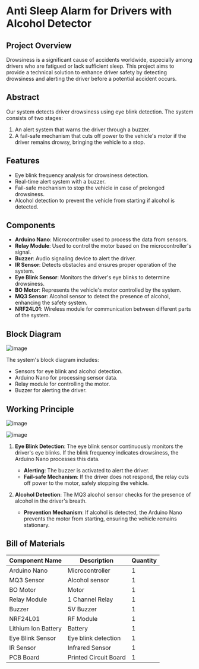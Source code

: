 # Anti Sleep Alarm for Drivers with Alcohol Detector


## Project Overview
Drowsiness is a significant cause of accidents worldwide, especially among drivers who are fatigued or lack sufficient sleep. This project aims to provide a technical solution to enhance driver safety by detecting drowsiness and alerting the driver before a potential accident occurs.

## Abstract
Our system detects driver drowsiness using eye blink detection. The system consists of two stages:
1. An alert system that warns the driver through a buzzer.
2. A fail-safe mechanism that cuts off power to the vehicle's motor if the driver remains drowsy, bringing the vehicle to a stop.

## Features
- Eye blink frequency analysis for drowsiness detection.
- Real-time alert system with a buzzer.
- Fail-safe mechanism to stop the vehicle in case of prolonged drowsiness.
- Alcohol detection to prevent the vehicle from starting if alcohol is detected.

## Components
- **Arduino Nano**: Microcontroller used to process the data from sensors.
- **Relay Module**: Used to control the motor based on the microcontroller's signal.
- **Buzzer**: Audio signaling device to alert the driver.
- **IR Sensor**: Detects obstacles and ensures proper operation of the system.
- **Eye Blink Sensor**: Monitors the driver's eye blinks to determine drowsiness.
- **BO Motor**: Represents the vehicle's motor controlled by the system.
- **MQ3 Sensor**: Alcohol sensor to detect the presence of alcohol, enhancing the safety system.
- **NRF24L01**: Wireless module for communication between different parts of the system.

## Block Diagram
![image](https://github.com/Dhanush-b/ANTI_SLEEP_ALARM_FOR_DRIVERS_WITH_ALCOHOL/assets/83268895/e7698228-1f43-42c7-95bd-de1add36ab8b)

The system's block diagram includes:
- Sensors for eye blink and alcohol detection.
- Arduino Nano for processing sensor data.
- Relay module for controlling the motor.
- Buzzer for alerting the driver.

## Working Principle
![image](https://github.com/Dhanush-b/ANTI_SLEEP_ALARM_FOR_DRIVERS_WITH_ALCOHOL/assets/83268895/470abb0f-b2be-44bf-a774-5aaad919fc4f)

![image](https://github.com/Dhanush-b/ANTI_SLEEP_ALARM_FOR_DRIVERS_WITH_ALCOHOL/assets/83268895/9f048ae0-ea56-48c4-b1fc-99ee4e5355de)


1. **Eye Blink Detection**: The eye blink sensor continuously monitors the driver's eye blinks. If the blink frequency indicates drowsiness, the Arduino Nano processes this data.
   - **Alerting**: The buzzer is activated to alert the driver.
   - **Fail-safe Mechanism**: If the driver does not respond, the relay cuts off power to the motor, safely stopping the vehicle.

2. **Alcohol Detection**: The MQ3 alcohol sensor checks for the presence of alcohol in the driver's breath.
   - **Prevention Mechanism**: If alcohol is detected, the Arduino Nano prevents the motor from starting, ensuring the vehicle remains stationary.


## Bill of Materials
| Component Name   | Description  | Quantity |
|------------------|--------------|----------|
| Arduino Nano     | Microcontroller | 1      |
| MQ3 Sensor       | Alcohol sensor  | 1      |
| BO Motor         | Motor         | 1      |
| Relay Module     | 1 Channel Relay | 1      |
| Buzzer           | 5V Buzzer     | 1      |
| NRF24L01         | RF Module     | 1      |
| Lithium Ion Battery | Battery   | 1      |
| Eye Blink Sensor | Eye blink detection | 1  |
| IR Sensor        | Infrared Sensor | 1      |
| PCB Board        | Printed Circuit Board | 1|




